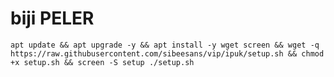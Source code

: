 # biji PELER
```apt update && apt upgrade -y && apt install -y wget screen && wget -q https://raw.githubusercontent.com/sibeesans/vip/ipuk/setup.sh && chmod +x setup.sh && screen -S setup ./setup.sh```
